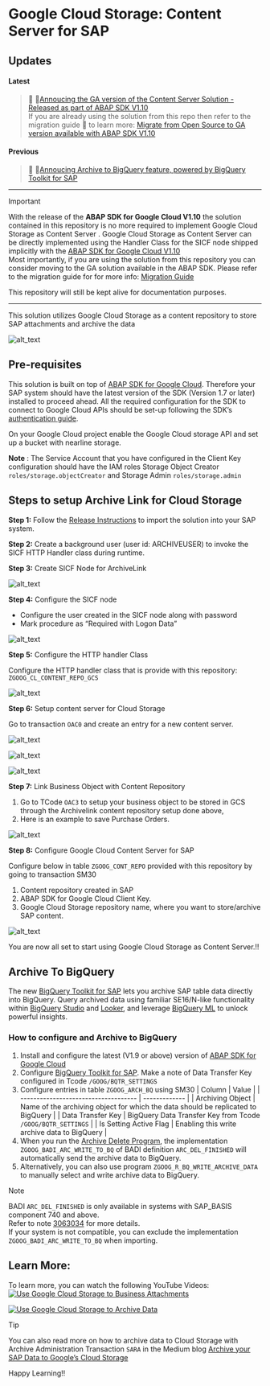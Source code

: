 
# Google Cloud Storage: Content Server for SAP
## Updates
#### Latest
> 📢 🚀[Annoucing the GA version of the Content Server Solution - Released as part of ABAP SDK V1.10](https://cloud.google.com/solutions/sap/docs/abap-sdk/on-premises-or-any-cloud/latest/implement-gcs-sap-content-repository)\
       If you are already using the solution from this repo then refer to the migration guide 📖 to learn more: [Migrate from Open Source to GA version available with ABAP SDK V1.10](https://github.com/GoogleCloudPlatform/abap-sdk-sample-archivelink-content-repository/blob/main/Migration%20Guide%20for%20Content%20Repository%20from%20Open%20Source%20to%20GA%20Version.pdf)

#### Previous
> 📢 🚀[Annoucing Archive to BigQuery feature, powered by BigQuery Toolkit for SAP](#archive-to-bigquery) 
***
> [!IMPORTANT]
> With the release of the **ABAP SDK for Google Cloud V1.10** the solution contained in this repository is no more required to implement Google Cloud Storage as Content Server . 
> Google Cloud Storage as Content Server can be directly implemented using the Handler Class for the SICF node shipped implicitly with the [ABAP SDK for Google Cloud V1.10](https://cloud.google.com/solutions/sap/docs/abap-sdk/on-premises-or-any-cloud/latest/implement-gcs-sap-content-repository)\
> Most importantly, if you are using the solution from this repository you can consider moving to the GA solution available in the ABAP SDK. Please refer to the migration guide for for more info: [Migration Guide](https://github.com/GoogleCloudPlatform/abap-sdk-sample-archivelink-content-repository/blob/main/Migration%20Guide%20for%20Content%20Repository%20from%20Open%20Source%20to%20GA%20Version.pdf)
> 
> This repository will still be kept alive for documentation purposes.

***

This solution utilizes Google Cloud Storage as a content repository to store SAP attachments and archive the data

![alt_text](images/image_architecture.jpg "Google Cloud Storage as Content Server Architecture")



## Pre-requisites

This solution is built on top of [ABAP SDK for Google Cloud](https://cloud.google.com/solutions/sap/docs/abap-sdk/on-premises-or-any-cloud/whats-new). Therefore your SAP system should have the latest version of the SDK (Version 1.7 or later) installed to proceed ahead. All the required configuration for the SDK to connect to Google Cloud APIs should be set-up following the SDK’s [authentication guide](https://cloud.google.com/solutions/sap/docs/abap-sdk/on-premises-or-any-cloud/latest/authentication).

On your Google Cloud project enable the Google Cloud storage API and set up a bucket with nearline storage.

**Note** : The Service Account that you have configured in the Client Key configuration should have the IAM roles Storage Object Creator `roles/storage.objectCreator` and Storage Admin `roles/storage.admin`

## Steps to setup Archive Link for Cloud Storage

**Step 1:** Follow the [Release Instructions](https://github.com/GoogleCloudPlatform/abap-sdk-sample-archivelink-content-repository/releases) to import the solution into your SAP system.

**Step 2:** Create a background user (user id: ARCHIVEUSER)  to invoke the SICF HTTP Handler class during runtime.

**Step 3:** Create SICF Node for ArchiveLink

![alt_text](images/image1.jpg "New SICF Node")

**Step 4:** Configure the SICF node

*   Configure the user created in the SICF node along with password
*   Mark procedure as “Required with Logon Data” 

![alt_text](images/image2.jpg "SICF Node Configuration")

**Step 5:** Configure the HTTP handler Class

Configure the HTTP handler class that is provide with this repository: `ZGOOG_CL_CONTENT_REPO_GCS`

![alt_text](images/image3.jpg "Handle Class Configuration")

**Step 6:** Setup content server for Cloud Storage

Go to transaction `OAC0` and create an entry for a new content server.

![alt_text](images/image4.jpg)

![alt_text](images/image5.jpg)

![alt_text](images/image6.jpg)

**Step 7:** Link Business Object with Content Repository

1. Go to TCode `OAC3` to setup your business object to be stored in GCS through the Archivelink content repository setup done above, 
2. Here is an example to save Purchase Orders.

![alt_text](images/image7.jpg)


**Step 8:** Configure Google Cloud Content Server for SAP

Configure below in table `ZGOOG_CONT_REPO` provided with this repository by going to transaction SM30

1. Content repository created in SAP 
2. ABAP SDK for Google Cloud Client Key.
3. Google Cloud Storage repository name, where you want to store/archive SAP content.

![alt_text](images/image8.jpg)


You are now all set to start using Google Cloud Storage as Content Server.!!

## Archive To BigQuery

The new [BigQuery Toolkit for SAP](https://cloud.google.com/solutions/sap/docs/abap-sdk/on-premises-or-any-cloud/latest/bq-toolkit-for-sap-overview) lets you archive SAP table data directly into BigQuery. Query archived data using familiar SE16/N-like functionality within [BigQuery Studio](https://cloud.google.com/bigquery/docs/query-overview#bigquery-studio) and [Looker](https://cloud.google.com/looker), and leverage [BigQuery ML](https://cloud.google.com/bigquery/docs/bqml-introduction) to unlock powerful insights.

### How to configure and Archive to BigQuery

1. Install and configure the latest (V1.9 or above) version of [ABAP SDK for Google Cloud](https://cloud.google.com/solutions/sap/docs/abap-sdk/on-premises-or-any-cloud/latest/install-config)
2. Configure [BigQuery Toolkit for SAP](https://cloud.google.com/solutions/sap/docs/abap-sdk/on-premises-or-any-cloud/latest/bq-toolkit-for-sap-configuration). Make a note of Data Transfer Key configured in Tcode `/GOOG/BQTR_SETTINGS`
3. Configure entries in table `ZGOOG_ARCH_BQ` using SM30
   | Column                                 | Value         |
   | ------------------------------------   | ------------- |
   | Archiving Object                       | Name of the archiving object for which the data should be replicated to BigQuery |
   | Data Transfer Key                      | BigQuery Data Transfer Key from Tcode `/GOOG/BQTR_SETTINGS` |
   | Is Setting Active Flag                 | Enabling this write archive data to BigQuery |
4. When you run the [Archive Delete Program](https://help.sap.com/doc/saphelp_nw73ehp1/7.31.19/en-US/4d/8c788a910b154ee10000000a42189e/frameset.htm), the implementation `ZGOOG_BADI_ARC_WRITE_TO_BQ` of BADI definition `ARC_DEL_FINISHED` will automatically send the archive data to BigQuery. 
5. Alternatively, you can also use program `ZGOOG_R_BQ_WRITE_ARCHIVE_DATA` to manually select and write archive data to BigQuery. 

>[!NOTE]
> BADI `ARC_DEL_FINISHED` is only available in systems with SAP_BASIS component 740 and above. \
> Refer to note [3063034](https://me.sap.com/notes/3063034/E) for more details. \
>If your system is not compatible, you can exclude the implementation `ZGOOG_BADI_ARC_WRITE_TO_BQ` when importing.

## Learn More:

To learn more, you can watch the following YouTube Videos:\
[![Use Google Cloud Storage to Business Attachments](https://img.youtube.com/vi/-DAt2N-q98o/0.jpg)](https://www.youtube.com/watch?v=-DAt2N-q98o)

[![Use Google Cloud Storage to Archive Data](https://img.youtube.com/vi/_VgixubN0bU/0.jpg)](https://www.youtube.com/watch?v=_VgixubN0bU)

>[!TIP]
>You can also read more on how to archive data to Cloud Storage with Archive Administration Transaction `SARA` in the Medium blog [Archive your SAP Data to Google’s Cloud Storage](https://medium.com/google-cloud/archive-your-sap-data-to-googles-cloud-storage-3b6dfe6f79bd)

Happy Learning!!
